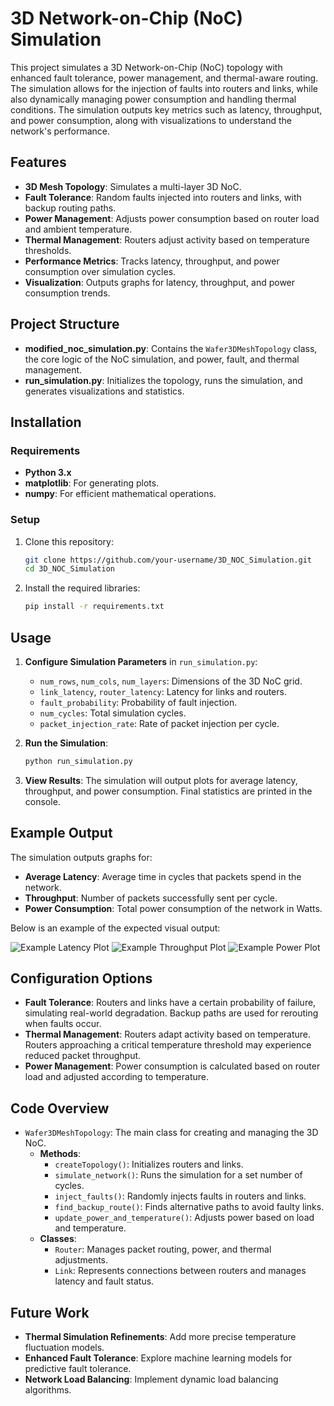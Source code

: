 
# 3D Network-on-Chip (NoC) Simulation

This project simulates a 3D Network-on-Chip (NoC) topology with enhanced fault tolerance, power management, and thermal-aware routing. The simulation allows for the injection of faults into routers and links, while also dynamically managing power consumption and handling thermal conditions. The simulation outputs key metrics such as latency, throughput, and power consumption, along with visualizations to understand the network's performance.

## Features

- **3D Mesh Topology**: Simulates a multi-layer 3D NoC.
- **Fault Tolerance**: Random faults injected into routers and links, with backup routing paths.
- **Power Management**: Adjusts power consumption based on router load and ambient temperature.
- **Thermal Management**: Routers adjust activity based on temperature thresholds.
- **Performance Metrics**: Tracks latency, throughput, and power consumption over simulation cycles.
- **Visualization**: Outputs graphs for latency, throughput, and power consumption trends.

## Project Structure

- **modified_noc_simulation.py**: Contains the `Wafer3DMeshTopology` class, the core logic of the NoC simulation, and power, fault, and thermal management.
- **run_simulation.py**: Initializes the topology, runs the simulation, and generates visualizations and statistics.
  
## Installation

### Requirements

- **Python 3.x**
- **matplotlib**: For generating plots.
- **numpy**: For efficient mathematical operations.

### Setup

1. Clone this repository:
   ```bash
   git clone https://github.com/your-username/3D_NOC_Simulation.git
   cd 3D_NOC_Simulation
   ```

2. Install the required libraries:
   ```bash
   pip install -r requirements.txt
   ```

## Usage

1. **Configure Simulation Parameters** in `run_simulation.py`:
   - `num_rows`, `num_cols`, `num_layers`: Dimensions of the 3D NoC grid.
   - `link_latency`, `router_latency`: Latency for links and routers.
   - `fault_probability`: Probability of fault injection.
   - `num_cycles`: Total simulation cycles.
   - `packet_injection_rate`: Rate of packet injection per cycle.

2. **Run the Simulation**:
   ```bash
   python run_simulation.py
   ```

3. **View Results**: The simulation will output plots for average latency, throughput, and power consumption. Final statistics are printed in the console.

## Example Output

The simulation outputs graphs for:
- **Average Latency**: Average time in cycles that packets spend in the network.
- **Throughput**: Number of packets successfully sent per cycle.
- **Power Consumption**: Total power consumption of the network in Watts.

Below is an example of the expected visual output:

![Example Latency Plot](example_latency.png)
![Example Throughput Plot](example_throughput.png)
![Example Power Plot](example_power.png)

## Configuration Options

- **Fault Tolerance**: Routers and links have a certain probability of failure, simulating real-world degradation. Backup paths are used for rerouting when faults occur.
- **Thermal Management**: Routers adapt activity based on temperature. Routers approaching a critical temperature threshold may experience reduced packet throughput.
- **Power Management**: Power consumption is calculated based on router load and adjusted according to temperature.

## Code Overview

- `Wafer3DMeshTopology`: The main class for creating and managing the 3D NoC.
  - **Methods**:
    - `createTopology()`: Initializes routers and links.
    - `simulate_network()`: Runs the simulation for a set number of cycles.
    - `inject_faults()`: Randomly injects faults in routers and links.
    - `find_backup_route()`: Finds alternative paths to avoid faulty links.
    - `update_power_and_temperature()`: Adjusts power based on load and temperature.
  - **Classes**:
    - `Router`: Manages packet routing, power, and thermal adjustments.
    - `Link`: Represents connections between routers and manages latency and fault status.

## Future Work

- **Thermal Simulation Refinements**: Add more precise temperature fluctuation models.
- **Enhanced Fault Tolerance**: Explore machine learning models for predictive fault tolerance.
- **Network Load Balancing**: Implement dynamic load balancing algorithms.
